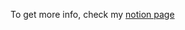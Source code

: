 To get more info, check my [notion page]( https://mhardik003.notion.site/Cyber-Sec-Tools-in-Python-c89d416c8a4b41cbabed799db2639c )
 
